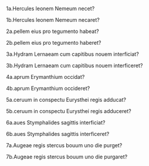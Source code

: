 1a.Hercules leonem Nemeum necet?

1b.Hercules leonem Nemeum necaret?

2a.pellem eius pro tegumento habeat?

2b.pellem eius pro tegumento haberet?

3a.Hydram Lernaeam cum capitibus nouem interficiat?

3b.Hydram Lernaeam cum capitibus nouem interficeret?

4a.aprum Erymanthium occidat?

4b.aprum Erymanthium occideret?

5a.ceruum in conspectu Eurysthei regis adducat?

5b.ceruum in conspectu Eurysthei regis adduceret?

6a.aues Stymphalides sagittis interficiat?

6b.aues Stymphalides sagittis interficeret?

7a.Augeae regis stercus bouum uno die purget?

7b.Augeae regis stercus bouum uno die purgaret?

